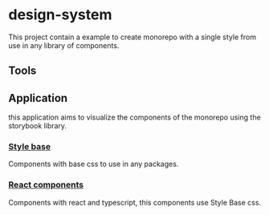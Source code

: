 # design-system

This project contain a example to create monorepo with a single style from use in any library of components.

## Tools

## Application

this application aims to visualize the components of the monorepo using the storybook library.

### [Style base](https://vbobell.github.io/design-system/styles)

Components with base css to use in any packages.

### [React components](https://vbobell.github.io/design-system/react)

Components with react and typescript, this components use Style Base css.
